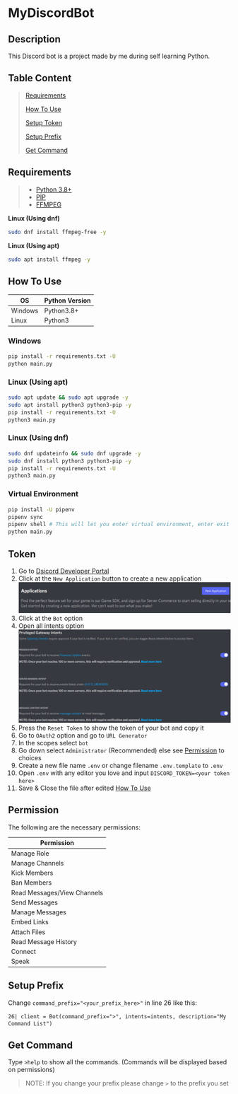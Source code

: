 # MyDiscordBot

## Description

This Discord bot is a project made by me during self learning Python.



## Table Content

> [Requirements](#requirements)
>
> [How To Use](#how-to-use)
>
> [Setup Token](#token)
>
> [Setup Prefix](#setup-prefix)
>
> [Get Command](#get-command)



## Requirements

> - [Python 3.8+](https://www.python.org/downloads/)
> - [PIP](https://pip.pypa.io/en/stable/installation/)
> - [FFMPEG](https://ffmpeg.org/download.html)

**Linux (Using dnf)**

```bash
sudo dnf install ffmpeg-free -y
```

**Linux (Using apt)**

```bash
sudo apt install ffmpeg -y
```



## How To Use

OS      |Python Version
--------|---------------
Windows |Python3.8+
Linux   |Python3

### Windows

```bash
pip install -r requirements.txt -U
python main.py
```

### Linux (Using apt)

```bash
sudo apt update && sudo apt upgrade -y
sudo apt install python3 python3-pip -y
pip install -r requirements.txt -U
python3 main.py
```

### Linux (Using dnf)

```bash
sudo dnf updateinfo && sudo dnf upgrade -y
sudo dnf install python3 python3-pip -y
pip install -r requirements.txt -U
python3 main.py
```



### Virtual Environment

```bash
pip install -U pipenv
pipenv sync
pipenv shell # This will let you enter virtual environment, enter exit to exit virtual environment
python main.py
```



## Token

1. Go to [Dsicord Developer Portal](https://github.com/Yekong995/MyDiscordBot.git)
2. Click at the `New Application` button to create a new application
![New_Application_Button](image/capp.png)
3. Click at the `Bot` option
4. Open all intents option
![Option_Intents](image/intents.png)
5. Press the `Reset Token` to show the token of your bot and copy it
6. Go to `OAuth2` option and go to `URL Generator`
7. In the scopes select `bot`
8. Go down select `Administrator` (Recommended) else see [Permission](#Permission) to choices
9. Create a new file name `.env` or change filename `.env.template` to `.env`
10. Open `.env` with any editor you love and input `DISCORD_TOKEN=<your token here>`
11. Save & Close the file after edited [How To Use](#How-To-Use)



## Permission

The following are the necessary permissions:

Permission                 |
---------------------------|
Manage Role                |
Manage Channels            |
Kick Members               |
Ban Members                |
Read Messages/View Channels|
Send Messages              |
Manage Messages            |
Embed Links                |
Attach Files               |
Read Message History       |
Connect                    |
Speak                      |



## Setup Prefix

Change `command_prefix="<your_prefix_here>"` in line 26 like this:

    26| client = Bot(command_prefix=">", intents=intents, description="My Command List")



## Get Command

Type `>help` to show all the commands. (Commands will be displayed based on permissions)

> NOTE: If you change your prefix please change `>` to the prefix you set
